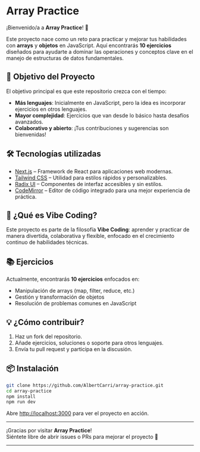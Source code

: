 # Array Practice

¡Bienvenido/a a **Array Practice**! 🎉

Este proyecto nace como un reto para practicar y mejorar tus habilidades con **arrays** y **objetos** en JavaScript. Aquí encontrarás **10 ejercicios** diseñados para ayudarte a dominar las operaciones y conceptos clave en el manejo de estructuras de datos fundamentales.

## 🚀 Objetivo del Proyecto

El objetivo principal es que este repositorio crezca con el tiempo:
- **Más lenguajes**: Inicialmente en JavaScript, pero la idea es incorporar ejercicios en otros lenguajes.
- **Mayor complejidad**: Ejercicios que van desde lo básico hasta desafíos avanzados.
- **Colaborativo y abierto**: ¡Tus contribuciones y sugerencias son bienvenidas!

## 🛠️ Tecnologías utilizadas

- [Next.js](https://nextjs.org/) – Framework de React para aplicaciones web modernas.
- [Tailwind CSS](https://tailwindcss.com/) – Utilidad para estilos rápidos y personalizables.
- [Radix UI](https://www.radix-ui.com/) – Componentes de interfaz accesibles y sin estilos.
- [CodeMirror](https://codemirror.net/) – Editor de código integrado para una mejor experiencia de práctica.

## 🌱 ¿Qué es Vibe Coding?

Este proyecto es parte de la filosofía **Vibe Coding**: aprender y practicar de manera divertida, colaborativa y flexible, enfocado en el crecimiento continuo de habilidades técnicas.

## 📚 Ejercicios

Actualmente, encontrarás **10 ejercicios** enfocados en:
- Manipulación de arrays (map, filter, reduce, etc.)
- Gestión y transformación de objetos
- Resolución de problemas comunes en JavaScript

## 💡 ¿Cómo contribuir?

1. Haz un fork del repositorio.
2. Añade ejercicios, soluciones o soporte para otros lenguajes.
3. Envía tu pull request y participa en la discusión.

## 📦 Instalación

```bash
git clone https://github.com/AlbertCarri/array-practice.git
cd array-practice
npm install
npm run dev
```

Abre [http://localhost:3000](http://localhost:3000) para ver el proyecto en acción.

---

¡Gracias por visitar **Array Practice**!  
Siéntete libre de abrir issues o PRs para mejorar el proyecto 🚀

---